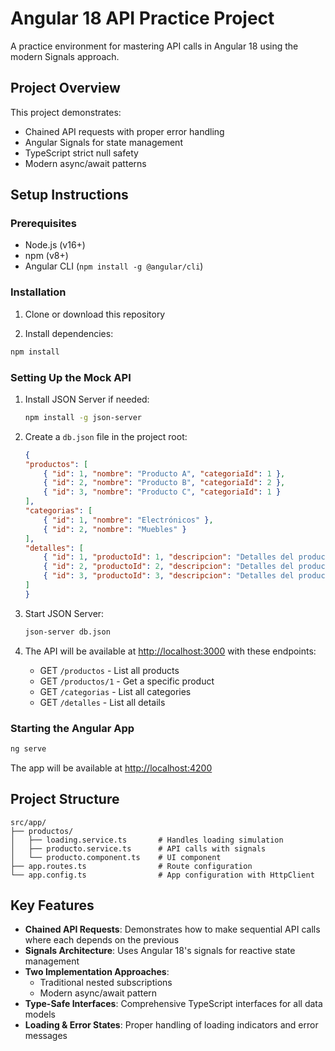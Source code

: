 # Angular 18 API Practice Project

A practice environment for mastering API calls in Angular 18 using the modern Signals approach.

## Project Overview

This project demonstrates:

- Chained API requests with proper error handling
- Angular Signals for state management
- TypeScript strict null safety
- Modern async/await patterns

## Setup Instructions

### Prerequisites

- Node.js (v16+)
- npm (v8+)
- Angular CLI (`npm install -g @angular/cli`)

### Installation

1. Clone or download this repository

2. Install dependencies:

```bash
npm install
```

### Setting Up the Mock API

1. Install JSON Server if needed:

    ```bash
    npm install -g json-server
    ```

2. Create a `db.json` file in the project root:

    ```json
    {
    "productos": [
        { "id": 1, "nombre": "Producto A", "categoriaId": 1 },
        { "id": 2, "nombre": "Producto B", "categoriaId": 2 },
        { "id": 3, "nombre": "Producto C", "categoriaId": 1 }
    ],
    "categorias": [
        { "id": 1, "nombre": "Electrónicos" },
        { "id": 2, "nombre": "Muebles" }
    ],
    "detalles": [
        { "id": 1, "productoId": 1, "descripcion": "Detalles del producto A", "stock": 10 },
        { "id": 2, "productoId": 2, "descripcion": "Detalles del producto B", "stock": 5 },
        { "id": 3, "productoId": 3, "descripcion": "Detalles del producto C", "stock": 15 }
    ]
    }
    ```

3. Start JSON Server:

    ```bash
    json-server db.json
    ```

4. The API will be available at [http://localhost:3000](http://localhost:3000) with these endpoints:
   - GET `/productos` - List all products
   - GET `/productos/1` - Get a specific product
   - GET `/categorias` - List all categories
   - GET `/detalles` - List all details

### Starting the Angular App

```bash
ng serve
```

The app will be available at [http://localhost:4200](http://localhost:4200)

## Project Structure

```text
src/app/
├── productos/
│   ├── loading.service.ts       # Handles loading simulation
│   ├── producto.service.ts      # API calls with signals
│   └── producto.component.ts    # UI component
├── app.routes.ts                # Route configuration
└── app.config.ts                # App configuration with HttpClient
```

## Key Features

- **Chained API Requests**: Demonstrates how to make sequential API calls where each depends on the previous
- **Signals Architecture**: Uses Angular 18's signals for reactive state management
- **Two Implementation Approaches**:
  - Traditional nested subscriptions
  - Modern async/await pattern
- **Type-Safe Interfaces**: Comprehensive TypeScript interfaces for all data models
- **Loading & Error States**: Proper handling of loading indicators and error messages

